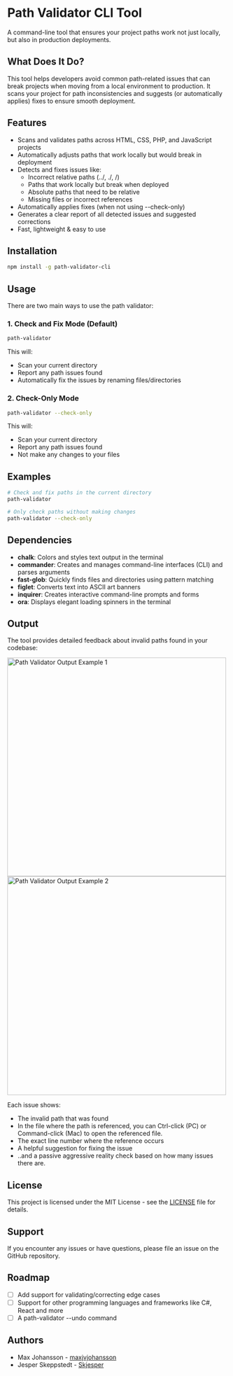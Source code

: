 

# Path Validator CLI Tool

A command-line tool that ensures your project paths work not just locally, but also in production deployments.

## What Does It Do?

This tool helps developers avoid common path-related issues that can break projects when moving from a local environment to production. It scans your project for path inconsistencies and suggests (or automatically applies) fixes to ensure smooth deployment.

## Features

- Scans and validates paths across HTML, CSS, PHP, and JavaScript projects
- Automatically adjusts paths that work locally but would break in deployment
- Detects and fixes issues like:
  - Incorrect relative paths (../, ./, /)
  - Paths that work locally but break when deployed
  - Absolute paths that need to be relative
  - Missing files or incorrect references
- Automatically applies fixes (when not using --check-only)
- Generates a clear report of all detected issues and suggested corrections
- Fast, lightweight & easy to use



## Installation

```bash
npm install -g path-validator-cli
```

## Usage

There are two main ways to use the path validator:

### 1. Check and Fix Mode (Default)
```bash
path-validator
```
This will:
- Scan your current directory
- Report any path issues found
- Automatically fix the issues by renaming files/directories

### 2. Check-Only Mode
```bash
path-validator --check-only
```
This will:
- Scan your current directory
- Report any path issues found
- Not make any changes to your files

## Examples

```bash
# Check and fix paths in the current directory
path-validator

# Only check paths without making changes
path-validator --check-only

```

## Dependencies

- **chalk**: Colors and styles text output in the terminal 
- **commander**: Creates and manages command-line interfaces (CLI) and parses arguments 
- **fast-glob**: Quickly finds files and directories using pattern matching 
- **figlet**: Converts text into ASCII art banners 
- **inquirer**: Creates interactive command-line prompts and forms
- **ora**: Displays elegant loading spinners in the terminal



## Output

The tool provides detailed feedback about invalid paths found in your codebase:

<img src="https://github.com/user-attachments/assets/c705afd8-53fb-4914-af9e-53a0e442637e" width="500" alt="Path Validator Output Example 1"><br>
<img src="https://github.com/user-attachments/assets/5dbe459c-3900-4ade-8989-4285b9f3bf12" width="500" alt="Path Validator Output Example 2">


Each issue shows:
- The invalid path that was found
- In the file where the path is referenced, you can Ctrl-click (PC) or Command-click (Mac) to open the referenced file.
- The exact line number where the reference occurs
- A helpful suggestion for fixing the issue
- ..and a passive aggressive reality check based on how many issues there are. 

## License

This project is licensed under the MIT License - see the [LICENSE](LICENSE) file for details.

## Support

If you encounter any issues or have questions, please file an issue on the GitHub repository.

## Roadmap

- [ ] Add support for validating/correcting edge cases
- [ ] Support for other programming languages and frameworks like C#, React and more
- [ ] A path-validator --undo command

## Authors

- Max Johansson - [maxjvjohansson](https://github.com/maxjvjohansson)
- Jesper Skeppstedt - [Skjesper](https://github.com/Skjesper)
